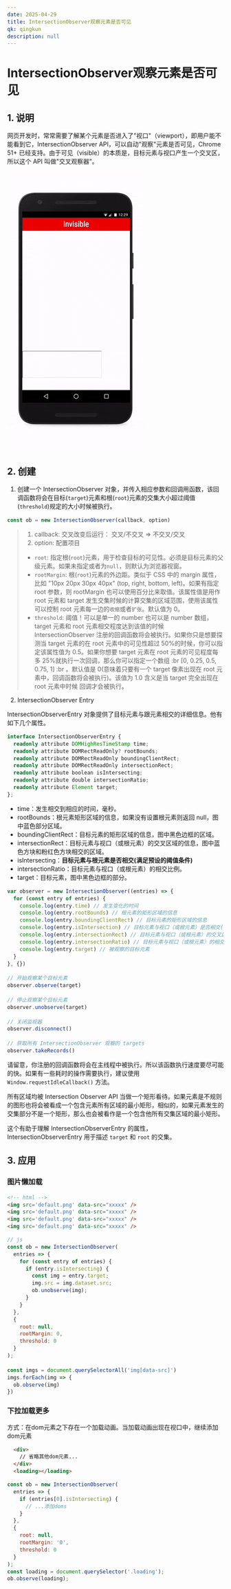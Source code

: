 ```yaml
---
date: 2025-04-29
title: IntersectionObserver观察元素是否可见
qk: qingkun
description: null
---
```


# IntersectionObserver观察元素是否可见

## 1. 说明

网页开发时，常常需要了解某个元素是否进入了"视口"（viewport），即用户能不能看到它，IntersectionObserver API，可以自动"观察"元素是否可见，Chrome 51+ 已经支持。由于可见（visible）的本质是，目标元素与视口产生一个交叉区，所以这个 API 叫做"交叉观察器"。

![intersection-observer-info](/blog/202504/intersection-observer-info.gif)

## 2. 创建

1. 创建一个 IntersectionObserver 对象，并传入相应参数和回调用函数，该回调函数将会在目标(`target`)元素和根(`root`)元素的交集大小超过阈值(`threshold`)规定的大小时候被执行。

```js
const ob = new IntersectionObserver(callback, option)
```

> 1. callback: 交叉改变后运行： 交叉/不交叉 => 不交叉/交叉
> 2. option: 配置项目
>
> - `root`: 指定根(`root`)元素，用于检查目标的可见性。必须是目标元素的父级元素。如果未指定或者为`null`，则默认为浏览器视窗。
> - `rootMargin`: 根(`root`)元素的外边距。类似于 CSS 中的 margin 属性，比如 "10px 20px 30px 40px" (top, right, bottom, left)。如果有指定 root 参数，则 rootMargin 也可以使用百分比来取值。该属性值是用作 root 元素和 target 发生交集时候的计算交集的区域范围，使用该属性可以控制 root 元素每一边的`收缩`或者`扩张`。默认值为 0。
> - `threshold`: 阈值！可以是单一的 number 也可以是 number 数组，target 元素和 root 元素相交程度达到该值的时候 IntersectionObserver 注册的回调函数将会被执行。如果你只是想要探测当 target 元素的在 root 元素中的可见性超过 50%的时候，你可以指定该属性值为 0.5。如果你想要 target 元素在 root 元素的可见程度每多 25%就执行一次回调，那么你可以指定一个数组
>   :br
>   [0, 0.25, 0.5, 0.75, 1]
>   :br
>   。默认值是 0(意味着只要有一个 target 像素出现在 root 元素中，回调函数将会被执行)。该值为 1.0 含义是当 target 完全出现在 root 元素中时候 回调才会被执行。

2. IntersectionObserver Entry

IntersectionObserverEntry 对象提供了目标元素与跟元素相交的详细信息。他有如下几个属性。

```typescript
interface IntersectionObserverEntry {
  readonly attribute DOMHighResTimeStamp time;
  readonly attribute DOMRectReadOnly? rootBounds;
  readonly attribute DOMRectReadOnly boundingClientRect;
  readonly attribute DOMRectReadOnly intersectionRect;
  readonly attribute boolean isIntersecting;
  readonly attribute double intersectionRatio;
  readonly attribute Element target;
};
```

- time：发生相交到相应的时间，毫秒。
- rootBounds：根元素矩形区域的信息，如果没有设置根元素则返回 null，图中蓝色部分区域。
- boundingClientRect：目标元素的矩形区域的信息，图中黑色边框的区域。
- intersectionRect：目标元素与视口（或根元素）的交叉区域的信息，图中蓝色方块和粉红色方块相交的区域。
- isIntersecting：**目标元素与根元素是否相交(满足预设的阈值条件)**
- intersectionRatio：目标元素与视口（或根元素）的相交比例。
- target：目标元素，图中黑色边框的部分。

```js
var observer = new IntersectionObserver((entries) => {
  for (const entry of entries) {
    console.log(entry.time) // 发生变化的时间
    console.log(entry.rootBounds) // 根元素的矩形区域的信息
    console.log(entry.boundingClientRect) // 目标元素的矩形区域的信息
    console.log(entry.isIntersection) // 目标元素与视口（或根元素）是否相交(满足预设的阈值条件)
    console.log(entry.intersectionRect) // 目标元素与视口（或根元素）的交叉区域的信息
    console.log(entry.intersectionRatio) // 目标元素与视口（或根元素）的相交比例
    console.log(entry.target) // 被观察的目标元素
  }
}, {})

// 开始观察某个目标元素
observer.observe(target)

// 停止观察某个目标元素
observer.unobserve(target)

// 关闭监视器
observer.disconnect()

// 获取所有 IntersectionObserver 观察的 targets
observer.takeRecords()
```

请留意，你注册的回调函数将会在主线程中被执行。所以该函数执行速度要尽可能的快。如果有一些耗时的操作需要执行，建议使用 `Window.requestIdleCallback()` 方法。

所有区域均被 Intersection Observer API 当做一个矩形看待。如果元素是不规则的图形也将会被看成一个包含元素所有区域的最小矩形，相似的，如果元素发生的交集部分不是一个矩形，那么也会被看作是一个包含他所有交集区域的最小矩形。

这个有助于理解 IntersectionObserverEntry 的属性，IntersectionObserverEntry 用于描述 `target` 和 `root` 的交集。

## 3. 应用

### 图片懒加载

```html
<!-- html -->
<img src='default.png' data-src="xxxxx" />
<img src='default.png' data-src="xxxxx" />
<img src='default.png' data-src="xxxxx" />
<img src='default.png' data-src="xxxxx" />
```

```js
// js
const ob = new IntersectionObserver(
  entries => {
    for (const entry of entries) {
      if (entry.isIntersecting) {
        const img = entry.target;
        img.src = img.dataset.src;
        ob.unobserve(img);
      }
    }
  },
  {
    root: null,
    rootMargin: 0,
    threshold: 0
  }
);

const imgs = document.querySelectorAll('img[data-src]')
imgs.forEach(img => {
  ob.observe(img)
})
```

### 下拉加载更多

方式：在dom元素之下存在一个加载动画。当加载动画出现在视口中，继续添加dom元素

```html
  <div>
    // 省略其他dom元素...
  </div>
  <loading></loading>
```

```js
const ob = new IntersectionObserver(
  entries => {
    if (entries[0].isIntersecting) {
      // ...添加doms
    }
  },
  {
    root: null,
    rootMargin: '0',
    threshold: 0
  }
);
const loading = document.querySelector('.loading');
ob.observe(loading);
```
